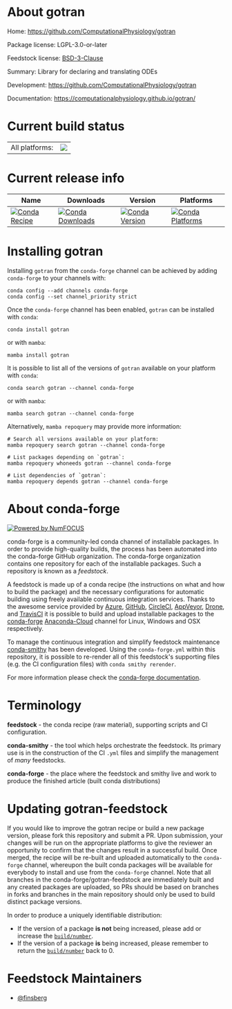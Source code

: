 About gotran
============

Home: https://github.com/ComputationalPhysiology/gotran

Package license: LGPL-3.0-or-later

Feedstock license: [BSD-3-Clause](https://github.com/conda-forge/gotran-feedstock/blob/main/LICENSE.txt)

Summary: Library for declaring and translating ODEs

Development: https://github.com/ComputationalPhysiology/gotran

Documentation: https://computationalphysiology.github.io/gotran/

Current build status
====================


<table><tr><td>All platforms:</td>
    <td>
      <a href="https://dev.azure.com/conda-forge/feedstock-builds/_build/latest?definitionId=18690&branchName=main">
        <img src="https://dev.azure.com/conda-forge/feedstock-builds/_apis/build/status/gotran-feedstock?branchName=main">
      </a>
    </td>
  </tr>
</table>

Current release info
====================

| Name | Downloads | Version | Platforms |
| --- | --- | --- | --- |
| [![Conda Recipe](https://img.shields.io/badge/recipe-gotran-green.svg)](https://anaconda.org/conda-forge/gotran) | [![Conda Downloads](https://img.shields.io/conda/dn/conda-forge/gotran.svg)](https://anaconda.org/conda-forge/gotran) | [![Conda Version](https://img.shields.io/conda/vn/conda-forge/gotran.svg)](https://anaconda.org/conda-forge/gotran) | [![Conda Platforms](https://img.shields.io/conda/pn/conda-forge/gotran.svg)](https://anaconda.org/conda-forge/gotran) |

Installing gotran
=================

Installing `gotran` from the `conda-forge` channel can be achieved by adding `conda-forge` to your channels with:

```
conda config --add channels conda-forge
conda config --set channel_priority strict
```

Once the `conda-forge` channel has been enabled, `gotran` can be installed with `conda`:

```
conda install gotran
```

or with `mamba`:

```
mamba install gotran
```

It is possible to list all of the versions of `gotran` available on your platform with `conda`:

```
conda search gotran --channel conda-forge
```

or with `mamba`:

```
mamba search gotran --channel conda-forge
```

Alternatively, `mamba repoquery` may provide more information:

```
# Search all versions available on your platform:
mamba repoquery search gotran --channel conda-forge

# List packages depending on `gotran`:
mamba repoquery whoneeds gotran --channel conda-forge

# List dependencies of `gotran`:
mamba repoquery depends gotran --channel conda-forge
```


About conda-forge
=================

[![Powered by
NumFOCUS](https://img.shields.io/badge/powered%20by-NumFOCUS-orange.svg?style=flat&colorA=E1523D&colorB=007D8A)](https://numfocus.org)

conda-forge is a community-led conda channel of installable packages.
In order to provide high-quality builds, the process has been automated into the
conda-forge GitHub organization. The conda-forge organization contains one repository
for each of the installable packages. Such a repository is known as a *feedstock*.

A feedstock is made up of a conda recipe (the instructions on what and how to build
the package) and the necessary configurations for automatic building using freely
available continuous integration services. Thanks to the awesome service provided by
[Azure](https://azure.microsoft.com/en-us/services/devops/), [GitHub](https://github.com/),
[CircleCI](https://circleci.com/), [AppVeyor](https://www.appveyor.com/),
[Drone](https://cloud.drone.io/welcome), and [TravisCI](https://travis-ci.com/)
it is possible to build and upload installable packages to the
[conda-forge](https://anaconda.org/conda-forge) [Anaconda-Cloud](https://anaconda.org/)
channel for Linux, Windows and OSX respectively.

To manage the continuous integration and simplify feedstock maintenance
[conda-smithy](https://github.com/conda-forge/conda-smithy) has been developed.
Using the ``conda-forge.yml`` within this repository, it is possible to re-render all of
this feedstock's supporting files (e.g. the CI configuration files) with ``conda smithy rerender``.

For more information please check the [conda-forge documentation](https://conda-forge.org/docs/).

Terminology
===========

**feedstock** - the conda recipe (raw material), supporting scripts and CI configuration.

**conda-smithy** - the tool which helps orchestrate the feedstock.
                   Its primary use is in the construction of the CI ``.yml`` files
                   and simplify the management of *many* feedstocks.

**conda-forge** - the place where the feedstock and smithy live and work to
                  produce the finished article (built conda distributions)


Updating gotran-feedstock
=========================

If you would like to improve the gotran recipe or build a new
package version, please fork this repository and submit a PR. Upon submission,
your changes will be run on the appropriate platforms to give the reviewer an
opportunity to confirm that the changes result in a successful build. Once
merged, the recipe will be re-built and uploaded automatically to the
`conda-forge` channel, whereupon the built conda packages will be available for
everybody to install and use from the `conda-forge` channel.
Note that all branches in the conda-forge/gotran-feedstock are
immediately built and any created packages are uploaded, so PRs should be based
on branches in forks and branches in the main repository should only be used to
build distinct package versions.

In order to produce a uniquely identifiable distribution:
 * If the version of a package **is not** being increased, please add or increase
   the [``build/number``](https://docs.conda.io/projects/conda-build/en/latest/resources/define-metadata.html#build-number-and-string).
 * If the version of a package **is** being increased, please remember to return
   the [``build/number``](https://docs.conda.io/projects/conda-build/en/latest/resources/define-metadata.html#build-number-and-string)
   back to 0.

Feedstock Maintainers
=====================

* [@finsberg](https://github.com/finsberg/)

